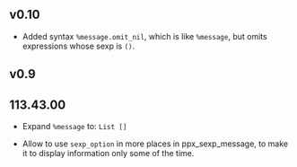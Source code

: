 ## v0.10

- Added syntax `%message.omit_nil`, which is like `%message`, but omits
  expressions whose sexp is `()`.

## v0.9

## 113.43.00

- Expand `%message` to: `List []`

- Allow to use `sexp_option` in more places in ppx\_sexp\_message, to make it
  to display information only some of the time.
